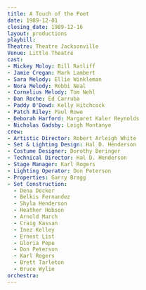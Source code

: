 ```yaml
---
title: A Touch of the Poet
date: 1989-12-01
closing_date: 1989-12-16
layout: productions
playbill:
Theatre: Theatre Jacksonville
Venue: Little Theatre
cast:
- Mickey Moloy: Bill Ratliff
- Jamie Cregan: Mark Lambert
- Sara Melody: Ellie Winkleman
- Nora Melody: Robbi Neal
- Cornelius Melody: Tom Nehl
- Dan Roche: Ed Carruba
- Paddy O'Dowd: Kelly Hitchcock
- Patch Riley: Paul Rowe
- Deborah Harford: Margaret Kaler Reynolds
- Nicholas Gadsby: Leigh Montanye
crew:
- Artistic Director: Robert Arleigh White
- Set & Lighting Design: Hal D. Henderson
- Costume Designer: Dorothy Beringer
- Technical Director: Hal D. Henderson
- Stage Manager: Karl Rogers
- Lighting Operator: Don Peterson
- Properties: Garry Bragg
- Set Construction:
  - Dena Decker
  - Belkis Fernandez
  - Shyla Henderson
  - Heather Hobson
  - Arnold March
  - Craig Kassan
  - Inez Kelley
  - Ernest List
  - Gloria Pepe
  - Don Peterson
  - Karl Rogers
  - Brett Tarleton
  - Bruce Wylie
orchestra:
---
```

